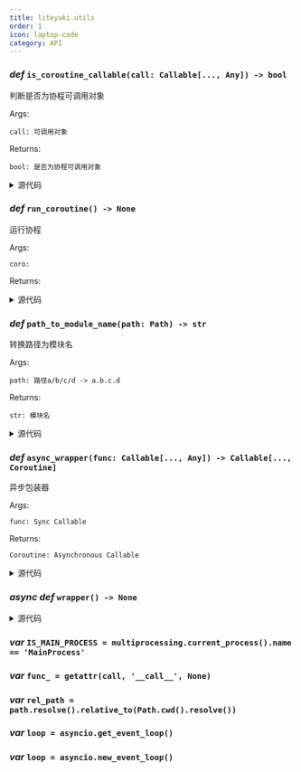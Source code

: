 ```yaml
---
title: liteyuki.utils
order: 1
icon: laptop-code
category: API
---
```


### ***def*** `is_coroutine_callable(call: Callable[..., Any]) -> bool`

判断是否为协程可调用对象

Args:

    call: 可调用对象

Returns:

    bool: 是否为协程可调用对象

<details>
<summary>源代码</summary>

```python
def is_coroutine_callable(call: Callable[..., Any]) -> bool:
    """
    判断是否为协程可调用对象
    Args:
        call: 可调用对象
    Returns:
        bool: 是否为协程可调用对象
    """
    if inspect.isroutine(call):
        return inspect.iscoroutinefunction(call)
    if inspect.isclass(call):
        return False
    func_ = getattr(call, '__call__', None)
    return inspect.iscoroutinefunction(func_)
```
</details>

### ***def*** `run_coroutine() -> None`

运行协程

Args:

    coro:



Returns:

<details>
<summary>源代码</summary>

```python
def run_coroutine(*coro: Coroutine):
    """
    运行协程
    Args:
        coro:

    Returns:

    """
    try:
        loop = asyncio.get_event_loop()
        if loop.is_running():
            for c in coro:
                asyncio.ensure_future(c)
        else:
            for c in coro:
                loop.run_until_complete(c)
    except RuntimeError:
        loop = asyncio.new_event_loop()
        asyncio.set_event_loop(loop)
        loop.run_until_complete(asyncio.gather(*coro))
        loop.close()
    except Exception as e:
        logger.error(f'Exception occurred: {e}')
```
</details>

### ***def*** `path_to_module_name(path: Path) -> str`

转换路径为模块名

Args:

    path: 路径a/b/c/d -> a.b.c.d

Returns:

    str: 模块名

<details>
<summary>源代码</summary>

```python
def path_to_module_name(path: Path) -> str:
    """
    转换路径为模块名
    Args:
        path: 路径a/b/c/d -> a.b.c.d
    Returns:
        str: 模块名
    """
    rel_path = path.resolve().relative_to(Path.cwd().resolve())
    if rel_path.stem == '__init__':
        return '.'.join(rel_path.parts[:-1])
    else:
        return '.'.join(rel_path.parts[:-1] + (rel_path.stem,))
```
</details>

### ***def*** `async_wrapper(func: Callable[..., Any]) -> Callable[..., Coroutine]`

异步包装器

Args:

    func: Sync Callable

Returns:

    Coroutine: Asynchronous Callable

<details>
<summary>源代码</summary>

```python
def async_wrapper(func: Callable[..., Any]) -> Callable[..., Coroutine]:
    """
    异步包装器
    Args:
        func: Sync Callable
    Returns:
        Coroutine: Asynchronous Callable
    """

    async def wrapper(*args, **kwargs):
        return func(*args, **kwargs)
    wrapper.__signature__ = inspect.signature(func)
    return wrapper
```
</details>

### ***async def*** `wrapper() -> None`



<details>
<summary>源代码</summary>

```python
async def wrapper(*args, **kwargs):
    return func(*args, **kwargs)
```
</details>

### ***var*** `IS_MAIN_PROCESS = multiprocessing.current_process().name == 'MainProcess'`



### ***var*** `func_ = getattr(call, '__call__', None)`



### ***var*** `rel_path = path.resolve().relative_to(Path.cwd().resolve())`



### ***var*** `loop = asyncio.get_event_loop()`



### ***var*** `loop = asyncio.new_event_loop()`



